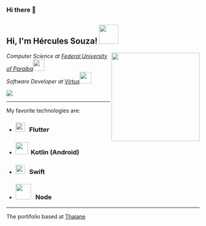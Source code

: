 ### Hi there 👋

<h2> Hi, I'm Hércules Souza! <img src="https://media.giphy.com/media/mGcNjsfWAjY5AEZNw6/giphy.gif" width="50"></h2>

<img align='right' src="https://media.giphy.com/media/jTNG3RF6EwbkpD4LZx/giphy.gif" width="230">

<p>
  <em>Computer Science at <a href="https://www.ufpb.br/ufpb">Federal University of Paraiba</a><img src="https://media.giphy.com/media/fYSnHlufseco8Fh93Z/giphy.gif" width="30">
    </br>Software Developer at <a href="https://www.virtus.ufcg.edu.br/">Virtus</a><img src="https://media.giphy.com/media/WUlplcMpOCEmTGBtBW/giphy.gif" width="30"></em>
</p>

<img src="https://www.virtus.ufcg.edu.br/wp-content/themes/virtus_theme/images/logo_virtus.png"/>

---
My favorite technologies are:


- <h3><img src="https://cdn.icon-icons.com/icons2/2108/PNG/512/flutter_icon_130936.png" width="24"> &nbsp;&nbsp;Flutter</h3>
- <h3><img src="https://1.bp.blogspot.com/-PwaAONmMm78/V-ASbVPG39I/AAAAAAAADZY/boHNhTW5V4Y45qzx6gIweePgoO2VkIhfQCLcB/s200/image04.png" width="32">&nbsp;&nbsp;Kotlin (Android)</h3>
- <h3><img src="https://developer.apple.com/assets/elements/icons/swift/swift-64x64.png" width="24"> &nbsp;&nbsp;Swift</h3>
- <h3><img src="https://nodejs.org/static/images/logo.svg" width="40"> &nbsp;&nbsp;Node</h3> 
<!-- - <h3><img src="https://www.docker.com/sites/default/files/d8/2019-07/Moby-logo.png" width="32"> &nbsp;&nbsp;Docker (In progress)</h3> -->


---
The portifolio based at <a href="https://github.com/Thaiane/Thaiane">Thaiane</a> 
<!---
[![Twitter: ThaiiBraga](https://img.shields.io/twitter/follow/ThaiiBraga?style=social)](https://twitter.com/ThaiiBraga)
[![Linkedin: thaianebraga](https://img.shields.io/badge/-thaianebraga-blue?style=flat-square&logo=Linkedin&logoColor=white&link=https://www.linkedin.com/in/thaianebraga/)](https://www.linkedin.com/in/thaianebraga/)
[![GitHub Thaiane](https://img.shields.io/github/followers/thaiane?label=follow&style=social)](https://github.com/Thaiane)

### <img src="https://media.giphy.com/media/VgCDAzcKvsR6OM0uWg/giphy.gif" width="50"> A little more about me...  

```javascript
const thai = {
  pronouns: "she" | "her",
  code: [Javascript, Typescript, HTML, CSS, Ruby, Python, Java],
  tools: [React, Redux, Node, Storybook, Styled-Components, Jest, Docker],
  architecture: ["microservices", "event-driven", "design system pattern"],
  techCommunities: {
                        coorganizer: "AfroPython",
                        speaker: "Latinity",
                        mentor: "EducaTRANSforma"
                      },
 challenge: "I am doing the #100DaysOfCode challenge focused on react and typescript"
}
```
--->

